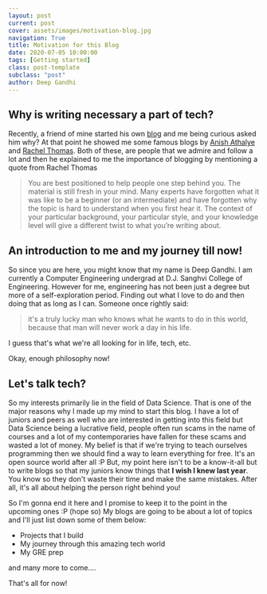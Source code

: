 ```yaml
---
layout: post
current: post
cover: assets/images/motivation-blog.jpg
navigation: True
title: Motivation for this Blog
date: 2020-07-05 10:00:00
tags: [Getting started]
class: post-template
subclass: "post"
author: Deep Gandhi
---
```


## Why is writing necessary a part of tech?

Recently, a friend of mine started his own [blog](https://jashmehta3300.github.io) and me being curious asked him why?
At that point he showed me some famous blogs by [Anish Athalye](https://www.anishathalye.com) and [Rachel Thomas](https://www.fast.ai/topics/).
Both of these, are people that we admire and follow a lot and then he explained to me the importance of blogging by mentioning a quote from Rachel Thomas

> You are best positioned to help people one step behind you. The material is still fresh in your mind. Many experts have forgotten what it was like to be a beginner (or an intermediate) and have forgotten why the topic is hard to understand when you first hear it. The context of your particular background, your particular style, and your knowledge level will give a different twist to what you’re writing about.

## An introduction to me and my journey till now!

So since you are here, you might know that my name is Deep Gandhi. I am currently a Computer Engineering undergrad at D.J.
Sanghvi College of Engineering. However for me, engineering has not been just a degree but more of a self-exploration period.
Finding out what I love to do and then doing that as long as I can.
Someone once rightly said:

> it's a truly lucky man who knows what he wants to do in this world, because that man will never work a day in his life.

I guess that's what we're all looking for in life, tech, etc.

Okay, enough philosophy now!

## Let's talk tech?

So my interests primarily lie in the field of Data Science. That is one of the major reasons why I made up my mind to start this blog.
I have a lot of juniors and peers as well who are interested in getting into this field but Data Science being a lucrative field,
people often run scams in the name of courses and a lot of my contemporaries have fallen for these scams and wasted a lot of
money.
My belief is that if we're trying to teach ourselves programming then we should find a way to learn everything for free. It's an
open source world after all :P
But, my point here isn't to be a know-it-all but to write blogs so that my juniors know things that **I wish I knew last year**.
You know so they don't waste their time and make the same mistakes. After all, it's all about helping the person right behind you!

So I'm gonna end it here and I promise to keep it to the point in the upcoming ones :P (hope so)
My blogs are going to be about a lot of topics and I'll just list down some of them below:

- Projects that I build
- My journey through this amazing tech world
- My GRE prep

and many more to come....

That's all for now!
